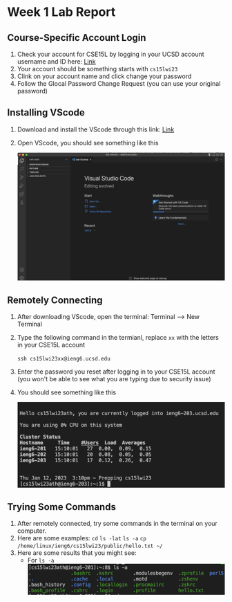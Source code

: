 # Week 1 Lab Report 
## Course-Specific Account Login
1. Check your account for CSE15L by logging in your UCSD account username and ID here: 
[Link](https://sdacs.ucsd.edu/~icc/index.php)
2. Your account should be something starts with `cs15lwi23`
3. Clink on your account name and click change your password
4. Follow the Glocal Password Change Request (you can use your original password) 
## Installing VScode
1. Download and install the VScode through this link: 
[Link](https://code.visualstudio.com/)
2. Open VScode, you should see something like this

    ![Image](vscode.png)
## Remotely Connecting
1. After downloading VScode, open the terminal: Terminal --> New Terminal
2. Type the following command in the termianl, replace `xx` with the letters in your CSE15L account

    `ssh cs15lwi23xx@ieng6.ucsd.edu`
3. Enter the password you reset after logging in to your CSE15L account (you won't be able to see what you are typing due to security issue) 
4. You should see something like this

    ![Image](login.png)
## Trying Some Commands 
1. After remotely connected, try some commands in the terminal on your computer. 
2. Here are some examples: `cd` `ls -lat` `ls -a` `cp /home/linux/ieng6/cs15lwi23/public/hello.txt ~/`
3. Here are some results that you might see:
    * For `ls -a`
      ![Image](lis.png)
    
        
